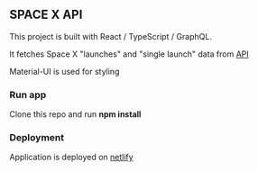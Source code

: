 ## SPACE X API

This project is built with React / TypeScript / GraphQL.

It fetches Space X "launches" and "single launch" data from [API](http://api.spacex.land/graphql/)

Material-UI is used for styling

### Run app

Clone this repo and run **npm install**

### Deployment

Application is deployed on [netlify](https://spacex-farhan.netlify.app)
